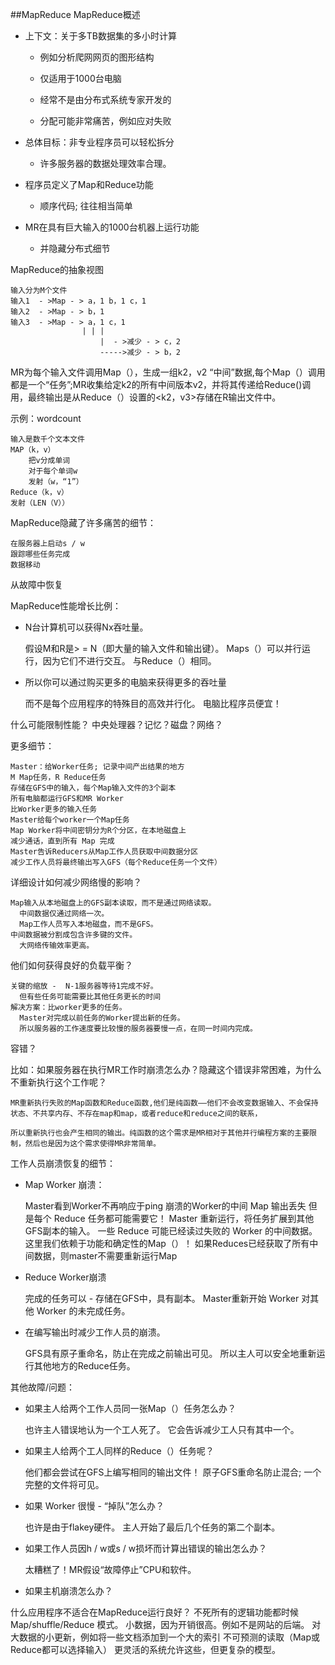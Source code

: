 ##MapReduce
MapReduce概述

* 上下文：关于多TB数据集的多小时计算

	* 例如分析爬网网页的图形结构

    * 仅适用于1000台电脑

    * 经常不是由分布式系统专家开发的

    * 分配可能非常痛苦，例如应对失败
* 总体目标：非专业程序员可以轻松拆分
    
	* 许多服务器的数据处理效率合理。
* 程序员定义了Map和Reduce功能
    
	* 顺序代码; 往往相当简单
* MR在具有巨大输入的1000台机器上运行功能
	
	* 并隐藏分布式细节
  
MapReduce的抽象视图

	输入分为M个文件
	输入1  - >Map - > a，1 b，1 c，1
    输入2  - >Map - > b，1
    输入3  - >Map - > a，1 c，1
                    | | |
                        |  - >减少 - > c，2
                        ----->减少 - > b，2

MR为每个输入文件调用Map（），生成一组k2，v2 “中间”数据,每个Map（）调用都是一个“任务”;MR收集给定k2的所有中间版本v2，并将其传递给Reduce()调用，最终输出是从Reduce（）设置的<k2，v3>存储在R输出文件中。

示例：wordcount

	输入是数千个文本文件
  	MAP（k，v）
    	把v分成单词
    	对于每个单词w
      	发射（w，“1”）
 	Reduce（k，v）
    发射（LEN（V））

MapReduce隐藏了许多痛苦的细节：

	在服务器上启动s / w
	跟踪哪些任务完成
	数据移动
  从故障中恢复

MapReduce性能增长比例：

* N台计算机可以获得Nx吞吐量。
    
	假设M和R是> = N（即大量的输入文件和输出键）。
    Maps（）可以并行运行，因为它们不进行交互。
    与Reduce（）相同。
* 所以你可以通过购买更多的电脑来获得更多的吞吐量
    
	而不是每个应用程序的特殊目的高效并行化。
    电脑比程序员便宜！

什么可能限制性能？
  中央处理器？记忆？磁盘？网络？


更多细节：

	Master：给Worker任务; 记录中间产出结果的地方
    M Map任务，R Reduce任务
    存储在GFS中的输入，每个Map输入文件的3个副本
    所有电脑都运行GFS和MR Worker
    比Worker更多的输入任务
    Master给每个worker一个Map任务
    Map Worker将中间密钥分为R个分区，在本地磁盘上
    减少通话，直到所有 Map 完成
    Master告诉Reducers从Map工作人员获取中间数据分区
    减少工作人员将最终输出写入GFS（每个Reduce任务一个文件）

详细设计如何减少网络慢的影响？

    Map输入从本地磁盘上的GFS副本读取，而不是通过网络读取。
      中间数据仅通过网络一次。
      Map工作人员写入本地磁盘，而不是GFS。
    中间数据被分割成包含许多键的文件。
      大网络传输效率更高。

他们如何获得良好的负载平衡？

    关键的缩放 -  N-1服务器等待1完成不好。
      但有些任务可能需要比其他任务更长的时间
    解决方案：比worker更多的任务。
      Master对完成以前任务的Worker提出新的任务。
      所以服务器的工作速度要比较慢的服务器要慢一点，在同一时间内完成。

容错？

比如：如果服务器在执行MR工作时崩溃怎么办？隐藏这个错误非常困难，为什么不重新执行这个工作呢？
    
    MR重新执行失败的Map函数和Reduce函数,他们是纯函数——他们不会改变数据输入、不会保持状态、不共享内存、不存在map和map，或者reduce和reduce之间的联系，

    所以重新执行也会产生相同的输出。纯函数的这个需求是MR相对于其他并行编程方案的主要限制，然后也是因为这个需求使得MR非常简单。

工作人员崩溃恢复的细节：

  * Map Worker 崩溃：

    Master看到Worker不再响应于ping
    崩溃的Worker的中间 Map 输出丢失
      但是每个 Reduce 任务都可能需要它！
    Master 重新运行，将任务扩展到其他GFS副本的输入。
    一些 Reduce 可能已经读过失败的 Worker 的中间数据。
      这里我们依赖于功能和确定性的Map（）！
    如果Reduces已经获取了所有中间数据，则master不需要重新运行Map
  * Reduce Worker崩溃

    完成的任务可以 - 存储在GFS中，具有副本。
    Master重新开始 Worker 对其他 Worker 的未完成任务。
  * 在编写输出时减少工作人员的崩溃。

    GFS具有原子重命名，防止在完成之前输出可见。
    所以主人可以安全地重新运行其他地方的Reduce任务。

其他故障/问题：

  * 如果主人给两个工作人员同一张Map（）任务怎么办？

    也许主人错误地认为一个工人死了。
    它会告诉减少工人只有其中一个。
  * 如果主人给两个工人同样的Reduce（）任务呢？

    他们都会尝试在GFS上编写相同的输出文件！
    原子GFS重命名防止混合; 一个完整的文件将可见。
  * 如果 Worker 很慢 - “掉队”怎么办？

    也许是由于flakey硬件。
    主人开始了最后几个任务的第二个副本。
  * 如果工作人员因h / w或s / w损坏而计算出错误的输出怎么办？

    太糟糕了！MR假设“故障停止”CPU和软件。
  * 如果主机崩溃怎么办？

什么应用程序不适合在MapReduce运行良好？
  不死所有的逻辑功能都时候 Map/shuffle/Reduce 模式。
  小数据，因为开销很高。例如不是网站的后端。
  对大数据的小更新，例如将一些文档添加到一个大的索引
  不可预测的读取（Map或Reduce都可以选择输入）
  更灵活的系统允许这些，但更复杂的模型。
